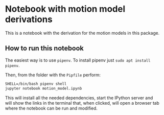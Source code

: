 # Notebook with motion model derivations

This is a notebook with the derivation for the motion models in this package.

## How to run this notebook

The easiest way is to use `pipenv`.
To install pipenv just `sudo apt install pipenv`.

Then, from the folder with the `Pipfile` perform:
```cmd
SHELL=/bin/bash pipenv shell
jupyter notebook motion_model.ipynb
```

This will install all the needed dependencies, start the IPython server and will show the links in
the terminal that, when clicked, will open a browser tab where the notebook can be run and modified.
